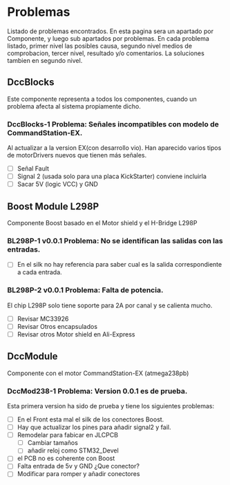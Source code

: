 # Problemas
Listado de problemas encontrados. En esta pagina sera un apartado por Componente, y luego sub apartados por problemas. En cada problema listado, primer nivel las posibles causa, segundo nivel medios de comprobacion, tercer nivel, resultado y/o comentarios. La soluciones tambien en segundo nivel.


## DccBlocks
Este componente representa a todos los componentes, cuando un problema afecta al sistema propiamente dicho.

### __DccBlocks-1 Problema__: Señales incompatibles con modelo de CommandStation-EX.
Al actualizar a la version EX(con desarrollo vio). Han aparecido varios tipos de motorDrivers nuevos que tienen más señales.
* [ ] Señal Fault
* [ ] Signal 2 (usada solo para una placa KickStarter) conviene incluirla
* [ ] Sacar 5V (logic VCC) y GND

## Boost Module L298P
Componente Boost basado en el Motor shield y el H-Bridge L298P
### __BL298P-1 v0.0.1 Problema__: No se identifican las salidas con las entradas.
* [ ] En el silk no hay referencia para saber cual es la salida correspondiente a cada entrada.
### __BL298P-2 v0.0.1 Problema__: Falta de potencia.
El chip L298P solo tiene soporte para 2A por canal y se calienta mucho.
* [ ] Revisar MC33926
* [ ] Revisar Otros encapsulados
* [ ] Revisar otros Motor shield en Ali-Express
 
## DccModule
Componente con el motor CommandStation-EX (atmega238pb)
### __DccMod238-1 Problema__: Version 0.0.1 es de prueba.
Esta primera version ha sido de prueba y tiene los siguientes problemas:
* [ ] En el Front esta mal el silk de los conectores Boost.
* [ ] Hay que actualizar los pines para añadir signal2 y fail.
* [ ] Remodelar para fabicar en JLCPCB
  * [ ] Cambiar tamaños
  * [ ] añadir reloj como STM32_Devel
* [ ] el PCB no es coherente con Boost
* [ ] Falta entrada de 5v y GND ¿Que conector?
* [ ] Modificar para romper y añadir conectores